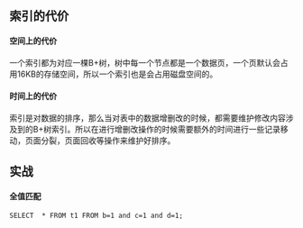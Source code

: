 ## 索引的代价

#### 空间上的代价

一个索引都为对应一棵B+树，树中每一个节点都是一个数据页，一个页默认会占用16KB的存储空间，所以一个索引也是会占用磁盘空间的。 

#### 时间上的代价

索引是对数据的排序，那么当对表中的数据增删改的时候，都需要维护修改内容涉及到的B+树索引。所以在进行增删改操作的时候需要额外的时间进行一些记录移动，页面分裂，页面回收等操作来维护好排序。



## 实战

#### 全值匹配

```
SELECT  * FROM t1 FROM b=1 and c=1 and d=1;
```

